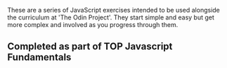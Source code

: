 These are a series of JavaScript exercises intended to be used alongside the curriculum at 'The Odin Project'. They start simple and easy but get more complex and involved as you progress through them.

## Completed as part of TOP Javascript Fundamentals
